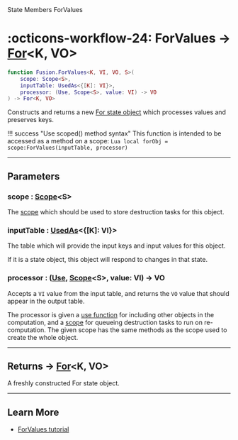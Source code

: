 <nav class="fusiondoc-api-breadcrumbs">
	<span>State</span>
	<span>Members</span>
	<span>ForValues</span>
</nav>

<h1 class="fusiondoc-api-header" markdown>
	<span class="fusiondoc-api-icon" markdown>:octicons-workflow-24:</span>
	<span class="fusiondoc-api-name">ForValues</span>
	<span class="fusiondoc-api-type">
		-> <a href="../../../state/types/for">For</a>&lt;K, VO&gt;
	</span>
</h1>

```Lua
function Fusion.ForValues<K, VI, VO, S>(
	scope: Scope<S>,
	inputTable: UsedAs<{[K]: VI}>,
	processor: (Use, Scope<S>, value: VI) -> VO
) -> For<K, VO>
```

Constructs and returns a new [For state object](../../types/for) which processes
values and preserves keys.

!!! success "Use scoped() method syntax"
	This function is intended to be accessed as a method on a scope:
	```Lua
	local forObj = scope:ForValues(inputTable, processor)
	```

-----

## Parameters

<h3 markdown>
	scope
	<span class="fusiondoc-api-type">
		: <a href="../../../memory/types/scope">Scope</a>&lt;S&gt;
	</span>
</h3>

The [scope](../../../memory/types/scope) which should be used to store
destruction tasks for this object.

<h3 markdown>
	inputTable
	<span class="fusiondoc-api-type">
		: <a href="../../../state/types/usedas">UsedAs</a>&lt;{[K]: VI}&gt;
	</span>
</h3>

The table which will provide the input keys and input values for this object.

If it is a state object, this object will respond to changes in that state.

<h3 markdown>
	processor
	<span class="fusiondoc-api-type">
		: (<a href="../../../memory/types/use">Use</a>, 
		<a href="../../../memory/types/scope">Scope</a>&lt;S&gt;,
		value: VI) -> VO
	</span>
</h3>

Accepts a `VI` value from the input table, and returns the `VO` value that
should appear in the output table.

The processor is given a [use function](../../../memory/types/use) for including
other objects in the computation, and a [scope](../../../memory/types/scope) for
queueing destruction tasks to run on re-computation. The given scope has the
same methods as the scope used to create the whole object.

-----

<h2 markdown>
	Returns
	<span class="fusiondoc-api-type">
		-> <a href="../../../state/types/for">For</a>&lt;K, VO&gt;
	</span>
</h2>

A freshly constructed For state object.

-----

## Learn More

- [ForValues tutorial](../../../../tutorials/tables/forvalues)